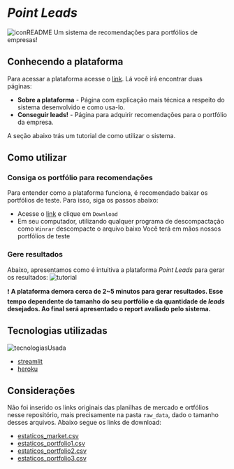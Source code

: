 # *Point Leads*
![iconREADME](https://user-images.githubusercontent.com/32513366/90978551-1e1d2a80-e525-11ea-9e37-ad4b710fa5b8.PNG)
Um sistema de recomendações para portfólios de empresas!

## Conhecendo a plataforma
Para acessar a plataforma acesse o [link](https://point-leads.herokuapp.com/). Lá você irá encontrar duas páginas:
- **Sobre a plataforma** - Página com explicação mais técnica a respeito do sistema desenvolvido e como usa-lo.
- **Conseguir leads!** - Página para adquirir recomendações para o portfólio da empresa. 

A seção abaixo trás um tutorial de como utilizar o sistema.

## Como utilizar
### Consiga os portfólio para recomendações
Para entender como a plataforma funciona, é recomendado baixar os portfólios de teste. Para isso, siga os passos abaixo:
- Acesse o [link](processed_data/portfolios.rar) e clique em `Download`
- Em seu computador, utilizando qualquer programa de descompactação como `Winrar` descompacte o arquivo baixo
Você terá em mãos nossos portfólios de teste
### Gere resultados
Abaixo, apresentamos como é intuitiva a plataforma *Point Leads* para gerar os resultados:
![tutorial](https://user-images.githubusercontent.com/32513366/90979592-83c0e500-e52c-11ea-8a32-2868f3308ad7.gif)

:exclamation: **A plataforma demora cerca de 2~5 minutos para gerar resultados. Esse tempo dependente do tamanho do seu portfólio e da quantidade de *leads* desejados. Ao final será apresentado o report avaliado pelo sistema.**

## Tecnologias utilizadas
![tecnologiasUsada](https://user-images.githubusercontent.com/32513366/90978659-d21eb580-e525-11ea-924d-328dcf6dcbc9.png)

- [streamlit](https://www.streamlit.io/)
- [heroku](https://www.heroku.com/)

## Considerações
Não foi inserido os links originais das planilhas de mercado e ortfólios nesse repositório, mais precisamente na pasta `raw_data`, dado o tamanho desses arquivos. Abaixo segue os links de download:
- [estaticos_market.csv](https://codenation-challenges.s3-us-west-1.amazonaws.com/ml-leads/estaticos_market.csv.zip)
- [estaticos_portfolio1.csv](https://codenation-challenges.s3-us-west-1.amazonaws.com/ml-leads/estaticos_portfolio1.csv)
- [estaticos_portfolio2.csv](https://codenation-challenges.s3-us-west-1.amazonaws.com/ml-leads/estaticos_portfolio2.csv)
- [estaticos_portfolio3.csv](https://codenation-challenges.s3-us-west-1.amazonaws.com/ml-leads/estaticos_portfolio3.csv)
